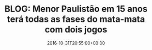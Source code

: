 ---
layout: post
title: "BLOG: Menor Paulistão em 15 anos terá todas as fases do mata-mata com dois jogos"
date: 2016-10-31T20:55:00+00:00
external_link: "http://globoesporte.globo.com/blogs/especial-blog/bastidores-fc/post/menor-paulistao-em-15-anos-tera-todas-fases-do-mata-mata-com-dois-jogos.html"
categories: news globo.com
---